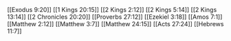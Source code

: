 [[Exodus 9:20]]
[[1 Kings 20:15]]
[[2 Kings 2:12]]
[[2 Kings 5:14]]
[[2 Kings 13:14]]
[[2 Chronicles 20:20]]
[[Proverbs 27:12]]
[[Ezekiel 3:18]]
[[Amos 7:1]]
[[Matthew 2:12]]
[[Matthew 3:7]]
[[Matthew 24:15]]
[[Acts 27:24]]
[[Hebrews 11:7]]
